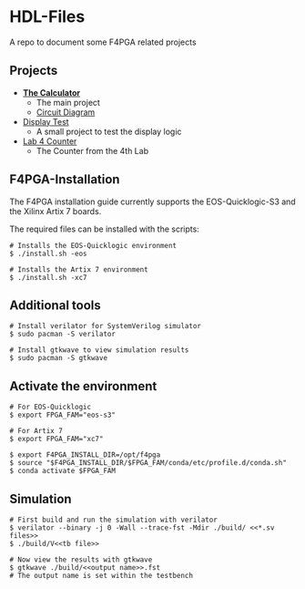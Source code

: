 # HDL-Files

A repo to document some F4PGA related projects

## Projects

+ [**The Calculator**](calculator/)
    + The main project
    + [Circuit Diagram](calculator/circuits)
+ [Display Test](display_test/)
    + A small project to test the display logic
+ [Lab 4 Counter](lab4_myounter/)
    + The Counter from the 4th Lab

## F4PGA-Installation

The F4PGA installation guide currently supports the EOS-Quicklogic-S3 and the Xilinx Artix 7 boards.

The required files can be installed with the scripts:

``` 
# Installs the EOS-Quicklogic environment
$ ./install.sh -eos

# Installs the Artix 7 environment
$ ./install.sh -xc7
```

## Additional tools

```
# Install verilator for SystemVerilog simulator
$ sudo pacman -S verilator

# Install gtkwave to view simulation results
$ sudo pacman -S gtkwave
```

## Activate the environment

```
# For EOS-Quicklogic
$ export FPGA_FAM="eos-s3"

# For Artix 7
$ export FPGA_FAM="xc7"

$ export F4PGA_INSTALL_DIR=/opt/f4pga
$ source "$F4PGA_INSTALL_DIR/$FPGA_FAM/conda/etc/profile.d/conda.sh"
$ conda activate $FPGA_FAM
```

## Simulation

```
# First build and run the simulation with verilator
$ verilator --binary -j 0 -Wall --trace-fst -Mdir ./build/ <<*.sv files>>
$ ./build/V<<tb file>>

# Now view the results with gtkwave
$ gtkwave ./build/<<output name>>.fst
# The output name is set within the testbench
```
